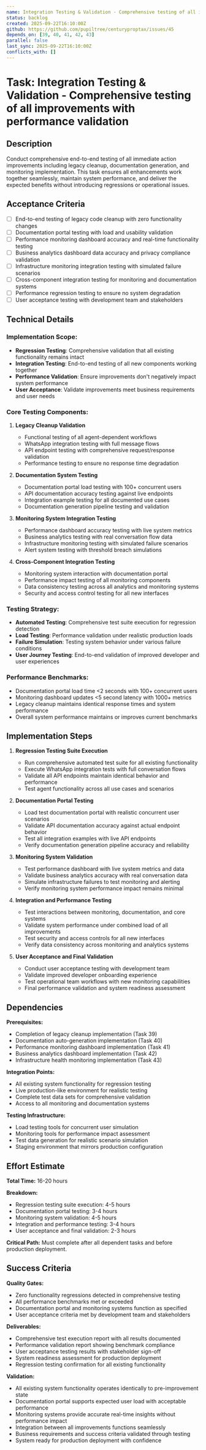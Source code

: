```yaml
---
name: Integration Testing & Validation - Comprehensive testing of all improvements with performance validation
status: backlog
created: 2025-09-22T16:10:00Z
github: https://github.com/pupiltree/centuryproptax/issues/45
depends_on: [39, 40, 41, 42, 43]
parallel: false
last_sync: 2025-09-22T16:10:00Z
conflicts_with: []
---
```


# Task: Integration Testing & Validation - Comprehensive testing of all improvements with performance validation

## Description

Conduct comprehensive end-to-end testing of all immediate action improvements including legacy cleanup, documentation generation, and monitoring implementation. This task ensures all enhancements work together seamlessly, maintain system performance, and deliver the expected benefits without introducing regressions or operational issues.

## Acceptance Criteria

- [ ] End-to-end testing of legacy code cleanup with zero functionality changes
- [ ] Documentation portal testing with load and usability validation
- [ ] Performance monitoring dashboard accuracy and real-time functionality testing
- [ ] Business analytics dashboard data accuracy and privacy compliance validation
- [ ] Infrastructure monitoring integration testing with simulated failure scenarios
- [ ] Cross-component integration testing for monitoring and documentation systems
- [ ] Performance regression testing to ensure no system degradation
- [ ] User acceptance testing with development team and stakeholders

## Technical Details

### Implementation Scope:
- **Regression Testing**: Comprehensive validation that all existing functionality remains intact
- **Integration Testing**: End-to-end testing of all new components working together
- **Performance Validation**: Ensure improvements don't negatively impact system performance
- **User Acceptance**: Validate improvements meet business requirements and user needs

### Core Testing Components:

1. **Legacy Cleanup Validation**
   - Functional testing of all agent-dependent workflows
   - WhatsApp integration testing with full message flows
   - API endpoint testing with comprehensive request/response validation
   - Performance testing to ensure no response time degradation

2. **Documentation System Testing**
   - Documentation portal load testing with 100+ concurrent users
   - API documentation accuracy testing against live endpoints
   - Integration example testing for all documented use cases
   - Documentation generation pipeline testing and validation

3. **Monitoring System Integration Testing**
   - Performance dashboard accuracy testing with live system metrics
   - Business analytics testing with real conversation flow data
   - Infrastructure monitoring testing with simulated failure scenarios
   - Alert system testing with threshold breach simulations

4. **Cross-Component Integration Testing**
   - Monitoring system interaction with documentation portal
   - Performance impact testing of all monitoring components
   - Data consistency testing across all analytics and monitoring systems
   - Security and access control testing for all new interfaces

### Testing Strategy:
- **Automated Testing**: Comprehensive test suite execution for regression detection
- **Load Testing**: Performance validation under realistic production loads
- **Failure Simulation**: Testing system behavior under various failure conditions
- **User Journey Testing**: End-to-end validation of improved developer and user experiences

### Performance Benchmarks:
- Documentation portal load time <2 seconds with 100+ concurrent users
- Monitoring dashboard updates <5 second latency with 1000+ metrics
- Legacy cleanup maintains identical response times and system performance
- Overall system performance maintains or improves current benchmarks

## Implementation Steps

1. **Regression Testing Suite Execution**
   - Run comprehensive automated test suite for all existing functionality
   - Execute WhatsApp integration tests with full conversation flows
   - Validate all API endpoints maintain identical behavior and performance
   - Test agent functionality across all use cases and scenarios

2. **Documentation Portal Testing**
   - Load test documentation portal with realistic concurrent user scenarios
   - Validate API documentation accuracy against actual endpoint behavior
   - Test all integration examples with live API endpoints
   - Verify documentation generation pipeline accuracy and reliability

3. **Monitoring System Validation**
   - Test performance dashboard with live system metrics and data
   - Validate business analytics accuracy with real conversation data
   - Simulate infrastructure failures to test monitoring and alerting
   - Verify monitoring system performance impact remains minimal

4. **Integration and Performance Testing**
   - Test interactions between monitoring, documentation, and core systems
   - Validate system performance under combined load of all improvements
   - Test security and access controls for all new interfaces
   - Verify data consistency across monitoring and analytics systems

5. **User Acceptance and Final Validation**
   - Conduct user acceptance testing with development team
   - Validate improved developer onboarding experience
   - Test operational team workflows with new monitoring capabilities
   - Final performance validation and system readiness assessment

## Dependencies

**Prerequisites:**
- Completion of legacy cleanup implementation (Task 39)
- Documentation auto-generation implementation (Task 40)
- Performance monitoring dashboard implementation (Task 41)
- Business analytics dashboard implementation (Task 42)
- Infrastructure health monitoring implementation (Task 43)

**Integration Points:**
- All existing system functionality for regression testing
- Live production-like environment for realistic testing
- Complete test data sets for comprehensive validation
- Access to all monitoring and documentation systems

**Testing Infrastructure:**
- Load testing tools for concurrent user simulation
- Monitoring tools for performance impact assessment
- Test data generation for realistic scenario simulation
- Staging environment that mirrors production configuration

## Effort Estimate

**Total Time:** 16-20 hours

**Breakdown:**
- Regression testing suite execution: 4-5 hours
- Documentation portal testing: 3-4 hours
- Monitoring system validation: 4-5 hours
- Integration and performance testing: 3-4 hours
- User acceptance and final validation: 2-3 hours

**Critical Path:** Must complete after all dependent tasks and before production deployment.

## Success Criteria

**Quality Gates:**
- Zero functionality regressions detected in comprehensive testing
- All performance benchmarks met or exceeded
- Documentation portal and monitoring systems function as specified
- User acceptance criteria met by development team and stakeholders

**Deliverables:**
- Comprehensive test execution report with all results documented
- Performance validation report showing benchmark compliance
- User acceptance testing results with stakeholder sign-off
- System readiness assessment for production deployment
- Regression testing confirmation for all existing functionality

**Validation:**
- All existing system functionality operates identically to pre-improvement state
- Documentation portal supports expected user load with acceptable performance
- Monitoring systems provide accurate real-time insights without performance impact
- Integration between all improvements functions seamlessly
- Business requirements and success criteria validated through testing
- System ready for production deployment with confidence